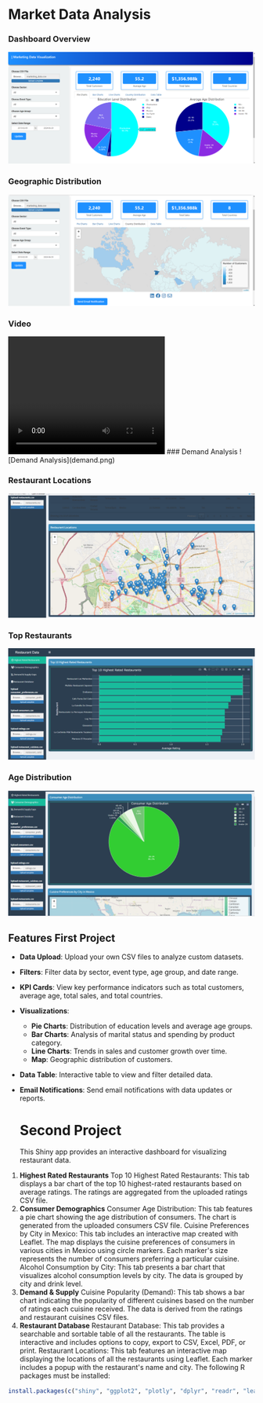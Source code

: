 # Market Data Analysis

### Dashboard Overview
![Dashboard Overview](dashboard_shiny.png)

### Geographic Distribution
![Geographic Distribution](map_shiny.png)

### Video 

<video width="320" height="240" controls>
  <source src="app_presentation.mp4" type="video/mp4">
  Your browser does not support the video tag.
</video>
### Demand Analysis
![Demand Analysis](demand.png)

### Restaurant Locations
![Restaurant Locations](restaurants_locations.png)

### Top Restaurants
![Top Restaurants](top_restaurants.png)


### Age Distribution
![Age Distribution](age.png)

## Features First Project

- **Data Upload**: Upload your own CSV files to analyze custom datasets.
- **Filters**: Filter data by sector, event type, age group, and date range.
- **KPI Cards**: View key performance indicators such as total customers, average age, total sales, and total countries.
- **Visualizations**: 
  - **Pie Charts**: Distribution of education levels and average age groups.
  - **Bar Charts**: Analysis of marital status and spending by product category.
  - **Line Charts**: Trends in sales and customer growth over time.
  - **Map**: Geographic distribution of customers.
- **Data Table**: Interactive table to view and filter detailed data.
- **Email Notifications**: Send email notifications with data updates or reports.
  
  # Second Project
  This Shiny app provides an interactive dashboard for visualizing restaurant data. 

1. **Highest Rated Restaurants**
Top 10 Highest Rated Restaurants: This tab displays a bar chart of the top 10 highest-rated restaurants based on average ratings. The ratings are aggregated from the uploaded ratings CSV file.
2. **Consumer Demographics**
Consumer Age Distribution: This tab features a pie chart showing the age distribution of consumers. The chart is generated from the uploaded consumers CSV file.
Cuisine Preferences by City in Mexico: This tab includes an interactive map created with Leaflet. The map displays the cuisine preferences of consumers in various cities in Mexico using circle markers. Each marker's size represents the number of consumers preferring a particular cuisine.
Alcohol Consumption by City: This tab presents a bar chart that visualizes alcohol consumption levels by city. The data is grouped by city and drink level.
3. **Demand & Supply**
Cuisine Popularity (Demand): This tab shows a bar chart indicating the popularity of different cuisines based on the number of ratings each cuisine received. The data is derived from the ratings and restaurant cuisines CSV files.
4. **Restaurant Database**
Restaurant Database: This tab provides a searchable and sortable table of all the restaurants. The table is interactive and includes options to copy, export to CSV, Excel, PDF, or print.
Restaurant Locations: This tab features an interactive map displaying the locations of all the restaurants using Leaflet. Each marker includes a popup with the restaurant's name and city.
The following R packages must be installed:

```r
install.packages(c("shiny", "ggplot2", "plotly", "dplyr", "readr", "leaflet", "sf", "rnaturalearth", "rnaturalearthdata", "lubridate", "tidyr", "shiny.fluent", "imola", "DT", "fontawesome", "blastula"))
